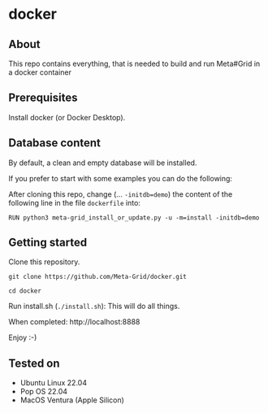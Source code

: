 # docker

## About
This repo contains everything, that is needed to build and run Meta#Grid in a docker container

## Prerequisites
Install docker (or Docker Desktop).

## Database content
By default, a clean and empty database will be installed.

If you prefer to start with some examples you can do the following:

After cloning this repo, change (... `-initdb=demo`) the content of the following line in the file `dockerfile` into:

`RUN python3 meta-grid_install_or_update.py -u -m=install -initdb=demo`

## Getting started
Clone this repository.

`git clone https://github.com/Meta-Grid/docker.git`

`cd docker`

Run install.sh (`./install.sh`): This will do all things. 

When completed: http://localhost:8888

Enjoy :-)

## Tested on
- Ubuntu Linux 22.04
- Pop OS 22.04
- MacOS Ventura (Apple Silicon)
